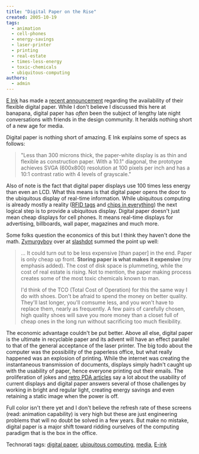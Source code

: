 ```yaml
---
title: "Digital Paper on the Rise"
created: 2005-10-19
tags: 
  - animation
  - cell-phones
  - energy-savings
  - laser-printer
  - printing
  - real-estate
  - times-less-energy
  - toxic-chemicals
  - ubiquitous-computing
authors: 
  - admin
---
```


[E Ink](http://www.eink.com/) has made a [recent announcement](http://www.eink.com/news/releases/pr87.html) regarding the availability of their flexible digital paper. While I don't believe I discussed this here at banapana, digital paper has _often_ been the subject of lengthy late night conversations with friends in the design community. It heralds nothing short of a new age for media.

Digital paper is nothing short of amazing. E Ink explains some of specs as follows:

> "Less than 300 microns thick, the paper-white display is as thin and flexible as construction paper. With a 10.1" diagonal, the prototype achieves SVGA (600x800) resolution at 100 pixels per inch and has a 10:1 contrast ratio with 4 levels of grayscale."

Also of note is the fact that digital paper displays use 100 times less energy than even an LCD. What this means is that digital paper opens the door to the ubiquitous display of real-time information. While ubiquitous computing is already mostly a reality ([RFID tags](http://en.wikipedia.org/wiki/RFID) and [chips in everything](http://www.guardian.co.uk/prius/partthree/story/0,14196,1322026,00.html)) the next logical step is to provide a ubiquitous display. Digital paper doesn't just mean cheap displays for cell phones. It means real-time displays for advertising, billboards, wall paper, magazines and much more.

Some folks question the economics of this but I think they haven't done the math. [Zymurgyboy](http://slashdot.org/~zymurgyboy) over at [slashdot](slashdot.org) summed the point up well:

> ... It could turn out to be less expensive \[than paper\] in the end. Paper is only cheap up front. **Storing paper is what makes it expensive** (my emphasis added). The cost of disk space is plummeting, while the cost of real estate is rising. Not to mention, the paper making process creates some of the most toxic chemicals known to man.  
>   
> I'd think of the TCO (Total Cost of Operation) for this the same way I do with shoes. Don't be afraid to spend the money on better quality. They'll last longer, you'll comsume less, and you won't have to replace them, nearly as frequently. A few pairs of carefully chosen, high quality shoes will save you more money than a closet full of cheap ones in the long run without sacrificing too much flexibility.

The economic advantage couldn't be put better. Above all else, digital paper is the ultimate in recyclable paper and its advent will have an effect parallel to that of the general acceptance of the laser printer. The big todo about the computer was the possibility of the paperless office, but what really happened was an explosion of printing. While the internet was creating the instantaneous transmission of documents, displays simply hadn't caught up with the usability of paper, hence everyone printing out their emails. The proliferation of jokes and [retro PDA articles](http://www.43folders.com/2004/09/03/introducing-the-hipster-pda/) say a lot about the usability of current displays and digital paper answers several of those challenges by working in bright and regular light, creating energy savings and even retaining a static image when the power is off.

Full color isn't there yet and I don't believe the refresh rate of these screens (read: animation capability) is very high but these are just engineering problems that will no doubt be solved in a few years. But make no mistake, digital paper is a major shift toward ridding ourselves of the computing paradigm that is the box in the office.

Technorati tags: [digital paper](http://www.technorati.com/tag/digital+paper), [ubiquitous computing](http://www.technorati.com/tag/ubiquitous+computing), [media](http://www.technorati.com/tag/media), [E-ink](http://www.technorati.com/tag/e-ink)
